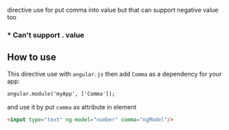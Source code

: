 directive use for put comma into value but that can support negative value too
### * Can't support . value
## How to use
This directive use with `angular.js` then add `Comma` as a dependency for your app:
```html
angular.module('myApp', ['Comma']);
```
and use it by put `comma` as attribute in element
```html
<input type="text" ng-model="number" comma="ngModel"/>
```
